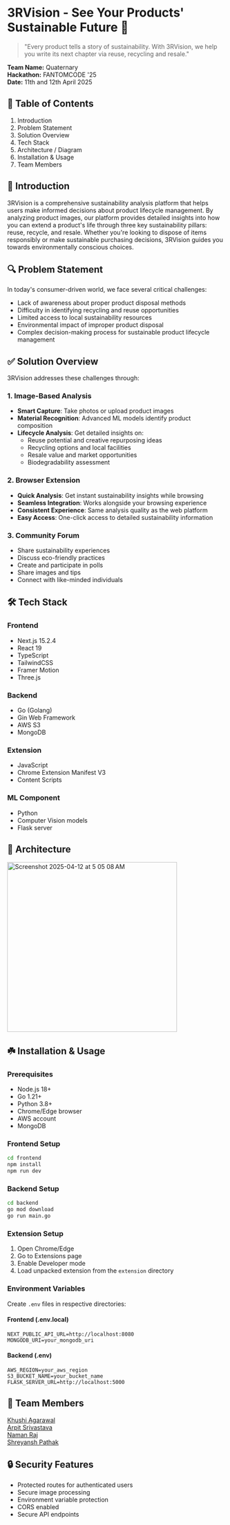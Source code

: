 #  3RVision - See Your Products' Sustainable Future 🌱

> "Every product tells a story of sustainability. With 3RVision, we help you write its next chapter via reuse, recycling and resale."

**Team Name:** Quaternary  
**Hackathon:** FANTOMCODE '25  
**Date:** 11th and 12th April 2025



## 📖 Table of Contents

1. Introduction
2. Problem Statement
3. Solution Overview
4. Tech Stack
5. Architecture / Diagram
6. Installation & Usage
7. Team Members



## 🧠 Introduction

3RVision is a comprehensive sustainability analysis platform that helps users make informed decisions about product lifecycle management. By analyzing product images, our platform provides detailed insights into how you can extend a product's life through three key sustainability pillars: reuse, recycle, and resale. Whether you're looking to dispose of items responsibly or make sustainable purchasing decisions, 3RVision guides you towards environmentally conscious choices.



## 🔍 Problem Statement

In today's consumer-driven world, we face several critical challenges:
- Lack of awareness about proper product disposal methods
- Difficulty in identifying recycling and reuse opportunities
- Limited access to local sustainability resources
- Environmental impact of improper product disposal
- Complex decision-making process for sustainable product lifecycle management



## ✅ Solution Overview

3RVision addresses these challenges through:

### 1. Image-Based Analysis
- **Smart Capture**: Take photos or upload product images
- **Material Recognition**: Advanced ML models identify product composition
- **Lifecycle Analysis**: Get detailed insights on:
  - Reuse potential and creative repurposing ideas
  - Recycling options and local facilities
  - Resale value and market opportunities
  - Biodegradability assessment

### 2. Browser Extension
- **Quick Analysis**: Get instant sustainability insights while browsing
- **Seamless Integration**: Works alongside your browsing experience
- **Consistent Experience**: Same analysis quality as the web platform
- **Easy Access**: One-click access to detailed sustainability information

### 3. Community Forum
- Share sustainability experiences
- Discuss eco-friendly practices
- Create and participate in polls
- Share images and tips
- Connect with like-minded individuals



## 🛠️ Tech Stack

### Frontend
- Next.js 15.2.4
- React 19
- TypeScript
- TailwindCSS
- Framer Motion
- Three.js

### Backend
- Go (Golang)
- Gin Web Framework
- AWS S3
- MongoDB

### Extension
- JavaScript
- Chrome Extension Manifest V3
- Content Scripts

### ML Component
- Python
- Computer Vision models
- Flask server



## 🧩 Architecture

<img width="393" alt="Screenshot 2025-04-12 at 5 05 08 AM" src="https://github.com/user-attachments/assets/557866d7-6757-4354-8843-7f55b74c1d39" />




## ☘️ Installation & Usage

### Prerequisites
- Node.js 18+
- Go 1.21+
- Python 3.8+
- Chrome/Edge browser
- AWS account
- MongoDB

### Frontend Setup
```bash
cd frontend
npm install
npm run dev
```

### Backend Setup
```bash
cd backend
go mod download
go run main.go
```

### Extension Setup
1. Open Chrome/Edge
2. Go to Extensions page
3. Enable Developer mode
4. Load unpacked extension from the `extension` directory

### Environment Variables
Create `.env` files in respective directories:

#### Frontend (.env.local)
```
NEXT_PUBLIC_API_URL=http://localhost:8080
MONGODB_URI=your_mongodb_uri
```

#### Backend (.env)
```
AWS_REGION=your_aws_region
S3_BUCKET_NAME=your_bucket_name
FLASK_SERVER_URL=http://localhost:5000
```


## 👥 Team Members

[Khushi Agarawal](https://github.com/khushiiagrawal)<br/>
[Arpit Srivastava](https://github.com/Arpit529Srivastava)<br/>
[Naman Raj](https://github.com/Denyme24)<br/>
[Shreyansh Pathak](https://github.com/Shrey327?tab=following)<br/>

## 🔒 Security Features
- Protected routes for authenticated users
- Secure image processing
- Environment variable protection
- CORS enabled
- Secure API endpoints








